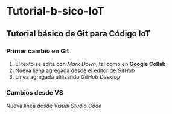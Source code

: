 # Tutorial-b-sico-IoT
## Tutorial básico de Git para Código IoT

### Primer cambio en Git
1. El texto se edita con _Mark Down_, tal como en **Google Collab**
2. Nueva líena agregada desde el editor de _GitHub_
3. Línea agregada utilizando _GitHub Desktop_

### Cambios desde VS
Nueva línea desde _Visual Studio Code_